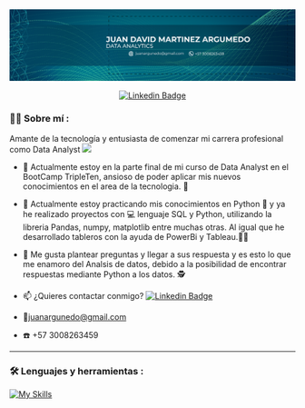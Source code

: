 <div id="header" align="center">
  <img decoding="async" src="https://github.com/JuanDMartinezAr/JuanDMartinezAr/blob/main/Banner%20%20Juan%20David%20(%20linkedin).png" width="800"/>

[![Linkedin Badge](https://img.shields.io/badge/-Juan-blue?style=flat&logo=Linkedin&logoColor=white)](https://www.linkedin.com/in/juan-david-martínez-argumedo/)

  
</div>

 <div id="header" align="left">

### :man_technologist: Sobre mí :
Amante de la tecnología y entusiasta de comenzar mi carrera profesional como Data Analyst <img decoding="async" src="https://media.giphy.com/media/WUlplcMpOCEmTGBtBW/giphy.gif" width="30">
* :telescope: Actualmente estoy en la parte final de mi curso de Data Analyst  en el BootCamp TripleTen, ansioso de poder aplicar mis nuevos conocimientos en el area de la tecnologia. :muscle:

* :seedling: Actualmente estoy practicando mis conocimientos en Python :blue_book: y ya he realizado proyectos con :computer: lenguaje SQL y Python, utilizando la libreria Pandas, numpy, matplotlib entre muchas otras. Al igual que he desarrollado tableros con la ayuda de PowerBi y Tableau.:technologist:

* :heartbeat: Me gusta plantear preguntas y llegar a sus respuesta y es esto lo que me enamoro del Analsis de datos, debido a la posibilidad de encontrar respuestas mediante Python a los datos. :detective:

* :mailbox: ¿Quieres contactar conmigo? [![Linkedin Badge](https://img.shields.io/badge/-Juan-blue?style=flat&logo=Linkedin&logoColor=white)](https://www.linkedin.com/in/juan-david-martínez-argumedo/)

* :e-mail:juanargunedo@gmail.com

* :phone: +57 3008263459

---
### :hammer_and_wrench: Lenguajes y herramientas :
<div id="header" align="left">
  
   [![My Skills](https://skillicons.dev/icons?i=py,github,anaconda,discord,git,mysql,visualstudio)](https://skillicons.dev)



<!---
JuanDMartinezAr/JuanDMartinezAr is a ✨ special ✨ repository because its `README.md` (this file) appears on your GitHub profile.
You can click the Preview link to take a look at your changes.
--->
